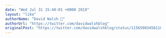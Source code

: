 ```yaml
---
date: "Wed Jul 31 15:40:01 +0000 2019"
layout: "like"
authorName: "David Walsh 🦊"
authorUrl: "https://twitter.com/davidwalshblog"
originalPost: "https://twitter.com/davidwalshblog/status/1156590345611894787"
---
```

